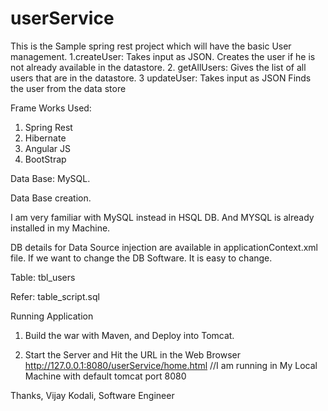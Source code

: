 # userService

This is the Sample spring rest project which will have the basic User management.
1.createUser:   Takes input as JSON. Creates the user if he is not already available in the datastore.
2. getAllUsers:  Gives the list of all users that are in the datastore.
3 updateUser: Takes input as JSON Finds the user from the data store   

Frame Works Used:
1. Spring Rest 
2. Hibernate
3. Angular JS
4. BootStrap  

Data Base: MySQL.

Data Base creation.

I am very familiar with MySQL instead in HSQL DB. And MYSQL is already installed in my Machine.

DB details for Data Source injection are available in  applicationContext.xml file. If we want to change the DB Software. It is easy to change.

Table:
tbl_users 

Refer: table_script.sql

Running Application

1. Build the war with Maven, and Deploy into Tomcat.

2. Start the Server and Hit the URL in the Web Browser
http://127.0.0.1:8080/userService/home.html
//I am running in My Local Machine with default tomcat port 8080

Thanks,
Vijay Kodali,
Software Engineer 
